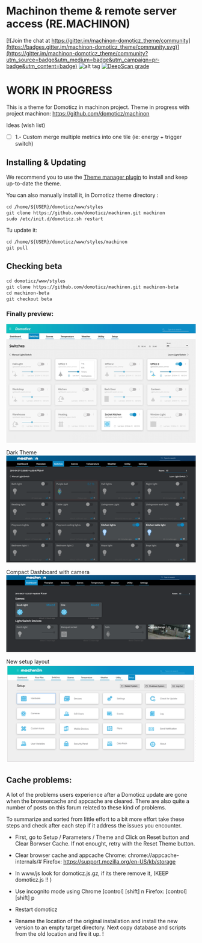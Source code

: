 # Machinon theme & remote server access (RE.MACHINON)

[![Join the chat at https://gitter.im/machinon-domoticz_theme/community](https://badges.gitter.im/machinon-domoticz_theme/community.svg)](https://gitter.im/machinon-domoticz_theme/community?utm_source=badge&utm_medium=badge&utm_campaign=pr-badge&utm_content=badge) ![alt tag](https://img.shields.io/badge/dynamic/json.svg?label=Version&url=https%3A%2F%2Fraw.githubusercontent.com%2Fdomoticz%2FMachinon%2Fmaster%2Ftheme.json&query=version&colorB=blue) [![DeepScan grade](https://deepscan.io/api/teams/5668/projects/7507/branches/77435/badge/grade.svg)](https://deepscan.io/dashboard#view=project&tid=5668&pid=7507&bid=77435)

# WORK IN PROGRESS

This is a theme for Domoticz in machinon project. Theme in progress with project machinon:
https://github.com/domoticz/machinon

Ideas (wish list)
- [ ] 1.- Custom merge multiple metrics into one tile (ie: energy + trigger switch)


## Installing & Updating

We recommend you to use the [Theme manager plugin](https://github.com/galadril/domoticz-theme-manager) to install and keep up-to-date the theme.

You can also manually install it, in Domoticz theme directory :

```
cd /home/${USER}/domoticz/www/styles
git clone https://github.com/domoticz/machinon.git machinon
sudo /etc/init.d/domoticz.sh restart
```

Tu update it:
```
cd /home/${USER}/domoticz/www/styles/machinon
git pull
```

## Checking beta
```
cd domoticz/www/styles
git clone https://github.com/domoticz/machinon.git machinon-beta
cd machinon-beta
git checkout beta
```

### Finally preview:

![Idea of theme machinon](/images/readme/idea_domoticz_machinon.jpg)

Dark Theme
![Dark Theme](/images/readme/dark_theme.png)

Compact Dashboard with camera
![Compact Dashboatd camera](/images/readme/compact_dash.png)

New setup layout
![Suggested new Setup layout - not implemented yet](/images/unorganised/screen_references/setup.png)

## Cache problems:

A lot of the problems users experience after a Domoticz update are gone when the browsercache and appcache are cleared. There are also quite a number of posts on this forum related to these kind of problems.

To summarize and sorted from little effort to a bit more effort take these steps and check after each step if it address the issues you encounter.

- First, go to Setup / Parameters / Theme and Click on Reset button and Clear Borwser Cache. If not enought, retry with the Reset Theme button.

- Clear browser cache and appcache 
Chrome: chrome://appcache-internals/#
Firefox: https://support.mozilla.org/en-US/kb/storage 

- In www/js look for domoticz.js.gz, if its there remove it, (KEEP domoticz.js !! )
- Use incognito mode using 
Chrome [control] [shift] n
Firefox: [control] [shift] p

- Restart domoticz
- Rename the location of the original installation and install the new version to an empty target directory. Next copy database and scripts from the old location and fire it up.
!
